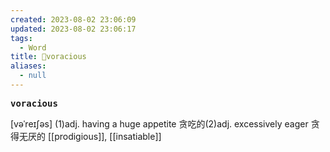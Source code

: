 ```yaml
---
created: 2023-08-02 23:06:09
updated: 2023-08-02 23:06:17
tags:
  - Word
title: 📖voracious
aliases:
  - null
---
```


<pre><strong>voracious</strong></pre>
[vəˈreɪʃəs]
(1)adj. having a huge appetite 贪吃的(2)adj. excessively eager 贪得⽆厌的
[[prodigious]], [[insatiable]]
